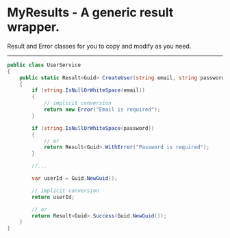 # MyResults - A generic result wrapper.

Result and Error classes for you to copy and modify as you need.

---

```csharp
public class UserService
{
    public static Result<Guid> CreateUser(string email, string password)
    {
        if (string.IsNullOrWhiteSpace(email))
        { 
            // implicit conversion
            return new Error("Email is required");
        }

        if (string.IsNullOrWhiteSpace(password))
        {
            // or
            return Result<Guid>.WithError("Password is required");
        }

        //...

        var userId = Guid.NewGuid();

        // implicit conversion
        return userId; 

        // or
        return Result<Guid>.Success(Guid.NewGuid());
    }
}
```
